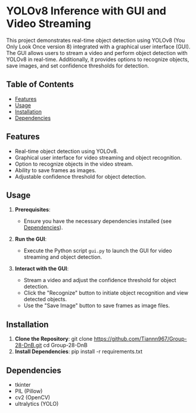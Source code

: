# YOLOv8 Inference with GUI and Video Streaming

This project demonstrates real-time object detection using YOLOv8 (You Only Look Once version 8) integrated with a graphical user interface (GUI). The GUI allows users to stream a video and perform object detection with YOLOv8 in real-time. Additionally, it provides options to recognize objects, save images, and set confidence thresholds for detection.

## Table of Contents

- [Features](#features)
- [Usage](#usage)
- [Installation](#installation)
- [Dependencies](#dependencies)


## Features

- Real-time object detection using YOLOv8.
- Graphical user interface for video streaming and object recognition.
- Option to recognize objects in the video stream.
- Ability to save frames as images.
- Adjustable confidence threshold for object detection.

## Usage

1. **Prerequisites**:
   - Ensure you have the necessary dependencies installed (see [Dependencies](#dependencies)).

2. **Run the GUI**:
   - Execute the Python script `gui.py` to launch the GUI for video streaming and object detection.

3. **Interact with the GUI**:
   - Stream a video and adjust the confidence threshold for object detection.
   - Click the "Recognize" button to initiate object recognition and view detected objects.
   - Use the "Save Image" button to save frames as image files.

## Installation

1. **Clone the Repository**:
git clone https://github.com/Tiannn967/Group-28-DnB.git
cd Group-28-DnB
2. **Install Dependencies**:
pip install -r requirements.txt

## Dependencies

- tkinter
- PIL (Pillow)
- cv2 (OpenCV)
- ultralytics (YOLO)





